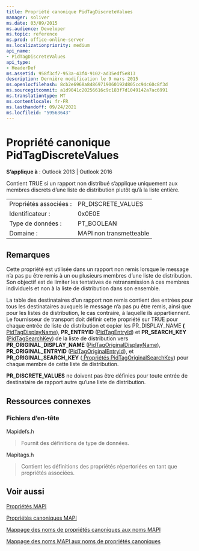 ```yaml
---
title: Propriété canonique PidTagDiscreteValues
manager: soliver
ms.date: 03/09/2015
ms.audience: Developer
ms.topic: reference
ms.prod: office-online-server
ms.localizationpriority: medium
api_name:
- PidTagDiscreteValues
api_type:
- HeaderDef
ms.assetid: 958f3cf7-953a-43f4-9102-ad35edf5e813
description: Dernière modification le 9 mars 2015
ms.openlocfilehash: 8cb2e6968a84869719060192d805cc94c60c8f3d
ms.sourcegitcommit: a1d9041c20256616c9c183f7d1049142a7ac6991
ms.translationtype: MT
ms.contentlocale: fr-FR
ms.lasthandoff: 09/24/2021
ms.locfileid: "59563643"
---
```

# <a name="pidtagdiscretevalues-canonical-property"></a>Propriété canonique PidTagDiscreteValues

  
  
**S’applique à** : Outlook 2013 | Outlook 2016 
  
Contient TRUE si un rapport non distribué s’applique uniquement aux membres discrets d’une liste de distribution plutôt qu’à la liste entière. 
  
|||
|:-----|:-----|
|Propriétés associées :  <br/> |PR_DISCRETE_VALUES  <br/> |
|Identificateur :  <br/> |0x0E0E  <br/> |
|Type de données :  <br/> |PT_BOOLEAN  <br/> |
|Domaine :  <br/> |MAPI non transmetteable  <br/> |
   
## <a name="remarks"></a>Remarques

Cette propriété est utilisée dans un rapport non remis lorsque le message n’a pas pu être remis à un ou plusieurs membres d’une liste de distribution. Son objectif est de limiter les tentatives de retransmission à ces membres individuels et non à la liste de distribution dans son ensemble. 
  
La table des destinataires d’un rapport non remis contient des entrées pour tous les destinataires auxquels le message n’a pas pu être remis, ainsi que pour les listes de distribution, le cas contraire, à laquelle ils appartiennent. Le fournisseur de transport doit définir cette propriété sur TRUE pour chaque entrée de liste de distribution et copier les PR_DISPLAY_NAME **(** [PidTagDisplayName](pidtagdisplayname-canonical-property.md)), **PR_ENTRYID** ([PidTagEntryId](pidtagentryid-canonical-property.md)) et **PR_SEARCH_KEY** ([PidTagSearchKey](pidtagsearchkey-canonical-property.md)) de la liste de distribution vers **PR_ORIGINAL_DISPLAY_NAME** ([PidTagOriginalDisplayName](pidtagoriginaldisplayname-canonical-property.md)), **PR_ORIGINAL_ENTRYID** ([PidTagOriginalEntryId](pidtagoriginalentryid-canonical-property.md)), et **PR_ORIGINAL_SEARCH_KEY** ([ Propriétés PidTagOriginalSearchKey](pidtagoriginalsearchkey-canonical-property.md)) pour chaque membre de cette liste de distribution. 
  
 **PR_DISCRETE_VALUES** ne doivent pas être définies pour toute entrée de destinataire de rapport autre qu’une liste de distribution. 
  
## <a name="related-resources"></a>Ressources connexes

### <a name="header-files"></a>Fichiers d’en-tête

Mapidefs.h
  
> Fournit des définitions de type de données.
    
Mapitags.h
  
> Contient les définitions des propriétés répertoriées en tant que propriétés associées.
    
## <a name="see-also"></a>Voir aussi



[Propriétés MAPI](mapi-properties.md)
  
[Propriétés canoniques MAPI](mapi-canonical-properties.md)
  
[Mappage des noms de propriétés canoniques aux noms MAPI](mapping-canonical-property-names-to-mapi-names.md)
  
[Mappage des noms MAPI aux noms de propriétés canoniques](mapping-mapi-names-to-canonical-property-names.md)


